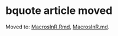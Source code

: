 bquote article moved
================

Moved to: [MacrosInR.Rmd](https://github.com/WinVector/wrapr/blob/master/extras/MacrosInR.Rmd), [MacrosInR.md](https://github.com/WinVector/wrapr/blob/master/extras/MacrosInR.md).
